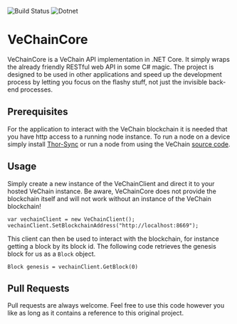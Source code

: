 ![Build Status](https://travis-ci.com/RensR/VeChainCore.svg?branch=master) ![Dotnet](https://img.shields.io/badge/.NET%20Core-2.2-blue.svg)

# VeChainCore
VeChainCore is a VeChain API implementation in .NET Core. It simply wraps the already friendly RESTful web API in some C# magic. The project is designed to be used in other applications and speed up the development process by letting you focus on the flashy stuff, not just the invisible back-end processes.

## Prerequisites 

For the application to interact with the VeChain blockchain it is needed that you have http access to a running node instance. To run a node on a device simply install [Thor-Sync](https://github.com/vechain/thor-sync) or run a node from using the VeChain [source code](https://github.com/vechain/thor). 

## Usage
Simply create a new instance of the VeChainClient and direct it to your hosted VeChain instance. Be aware, VeChainCore does not provide the blockchain itself and will not work without an instance of the VeChain blockchain!
```
var vechainClient = new VeChainClient();
vechainClient.SetBlockchainAddress("http://localhost:8669");
```

This client can then be used to interact with the blockchain, for instance getting a block by its block id. The following code retrieves the genesis block for us as a ```Block``` object.
```
Block genesis = vechainClient.GetBlock(0)
```

## Pull Requests
Pull requests are always welcome. Feel free to use this code however you like as long as it contains a reference to this original project.

